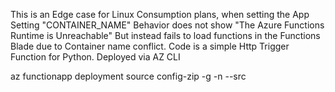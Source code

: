 This is an Edge case for Linux Consumption plans, when setting the App Setting "CONTAINER_NAME"
Behavior does not show "The Azure Functions Runtime is Unreachable" But instead fails to load functions in the Functions Blade due to Container name conflict. 
Code is a simple Http Trigger Function for Python. 
Deployed via AZ CLI

az functionapp deployment source config-zip -g <ResourceGroupName> -n <AppName> --src <PathToDownloadedPackage>

